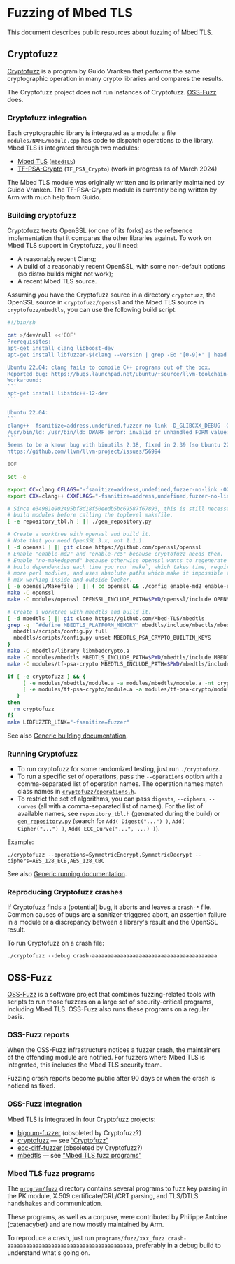 # Fuzzing of Mbed TLS

This document describes public resources about fuzzing of Mbed TLS.

## Cryptofuzz

[Cryptofuzz](https://github.com/guidovranken/cryptofuzz) is a program by Guido Vranken that performs the same cryptographic operation in many crypto libraries and compares the results.

The Cryptofuzz project does not run instances of Cryptofuzz. [OSS-Fuzz](#oss-fuzz) does.

### Cryptofuzz integration

Each cryptographic library is integrated as a module: a file `modules/NAME/module.cpp` has code to dispatch operations to the library. Mbed TLS is integrated through two modules:

* [Mbed TLS](https://github.com/guidovranken/cryptofuzz/blob/master/docs/mbedtls.md) ([`mbedTLS`](https://github.com/guidovranken/cryptofuzz/tree/master/modules/mbedtls))
* [TF-PSA-Crypto](https://github.com/guidovranken/cryptofuzz/blob/master/docs/tf-psa-crypto.md) (`TF_PSA_Crypto`) (work in progress as of March 2024)

The Mbed TLS module was originally written and is primarily maintained by Guido Vranken. The TF-PSA-Crypto module is currently being written by Arm with much help from Guido.

### Building cryptofuzz

Cryptofuzz treats OpenSSL (or one of its forks) as the reference implementation that it compares the other libraries against. To work on Mbed TLS support in Cryptofuzz, you'll need:

* A reasonably recent Clang;
* A build of a reasonably recent OpenSSL, with some non-default options (so distro builds might not work);
* A recent Mbed TLS source.

Assuming you have the Cryptofuzz source in a directory `cryptofuzz`, the OpenSSL source in `cryptofuzz/openssl` and the Mbed TLS source in `cryptofuzz/mbedtls`, you can use the following build script.

````sh
#!/bin/sh

cat >/dev/null <<'EOF'
Prerequisites:
apt-get install clang libboost-dev
apt-get install libfuzzer-$(clang --version | grep -Eo '[0-9]+' | head -n 1)-dev

Ubuntu 22.04: clang fails to compile C++ programs out of the box.
Reported bug: https://bugs.launchpad.net/ubuntu/+source/llvm-toolchain-14/+bug/2038340
Workaround:
```
apt-get install libstdc++-12-dev
```

Ubuntu 22.04:
```
clang++ -fsanitize=address,undefined,fuzzer-no-link -D_GLIBCXX_DEBUG -O2 -g -DCRYPTOFUZZ_OPENSSL_110 -I/home/gilpes01/_/crypto/cryptofuzz/openssl/include -Wall -Wextra -std=c++17 -I include/ -I . -I fuzzing-headers/include -DFUZZING_HEADERS_NO_IMPL driver.o executor.o util.o entry.o tests.o operation.o datasource.o repository.o options.o components.o wycheproof.o crypto.o expmod.o mutator.o z3.o numbers.o mutatorpool.o ecc_diff_fuzzer_importer.o ecc_diff_fuzzer_exporter.o botan_importer.o openssl_importer.o builtin_tests_importer.o bignum_fuzzer_importer.o  -fsanitize=fuzzer third_party/cpu_features/build/libcpu_features.a  -o cryptofuzz
/usr/bin/ld: /usr/bin/ld: DWARF error: invalid or unhandled FORM value: 0x23
```
Seems to be a known bug with binutils 2.38, fixed in 2.39 (so Ubuntu 22.10+ should work):
https://github.com/llvm/llvm-project/issues/56994

EOF

set -e

export CC=clang CFLAGS="-fsanitize=address,undefined,fuzzer-no-link -O2 -g"
export CXX=clang++ CXXFLAGS="-fsanitize=address,undefined,fuzzer-no-link -O2 -g -I$PWD/openssl/include -DCRYPTOFUZZ_MBEDTLS -DCRYPTOFUZZ_TF_PSA_CRYPTO"

# Since e34981e902495bf8d18f50eedb5bc69587f67893, this is still necessary to
# build modules before calling the toplevel makefile.
[ -e repository_tbl.h ] || ./gen_repository.py

# Create a worktree with openssl and build it.
# Note that you need OpenSSL 3.x, not 1.1.1.
[ -d openssl ] || git clone https://github.com/openssl/openssl
# Enable "enable-md2" and "enable-rc5" because cryptofuzz needs them.
# Enable "no-makedepend" because otherwise openssl wants to regenerate its
# build dependencies each time you run `make`, which takes time, requires
# more perl modules, and uses absolute paths which make it impossible to
# mix working inside and outside Docker.
[ -e openssl/Makefile ] || ( cd openssl && ./config enable-md2 enable-rc5 no-makedepend )
make -C openssl
make -C modules/openssl OPENSSL_INCLUDE_PATH=$PWD/openssl/include OPENSSL_LIBCRYPTO_A_PATH=$PWD/openssl/libcrypto.a

# Create a worktree with mbedtls and build it.
[ -d mbedtls ] || git clone https://github.com/Mbed-TLS/mbedtls
grep -q '^#define MBEDTLS_PLATFORM_MEMORY' mbedtls/include/mbedtls/mbedtls_config.h || {
  mbedtls/scripts/config.py full
  mbedtls/scripts/config.py unset MBEDTLS_PSA_CRYPTO_BUILTIN_KEYS
}
make -C mbedtls/library libmbedcrypto.a
make -C modules/mbedtls MBEDTLS_INCLUDE_PATH=$PWD/mbedtls/include MBEDTLS_LIBMBEDCRYPTO_A_PATH=$PWD/mbedtls/library/libmbedcrypto.a
make -C modules/tf-psa-crypto MBEDTLS_INCLUDE_PATH=$PWD/mbedtls/include MBEDTLS_LIBMBEDCRYPTO_A_PATH=$PWD/mbedtls/library/libmbedcrypto.a

if [ -e cryptofuzz ] && {
     [ -e modules/mbedtls/module.a -a modules/mbedtls/module.a -nt cryptofuzz ] ||
     [ -e modules/tf-psa-crypto/module.a -a modules/tf-psa-crypto/module.a -nt cryptofuzz ]
   }
then
  rm cryptofuzz
fi
make LIBFUZZER_LINK="-fsanitize=fuzzer"
````

See also [Generic building documentation](https://github.com/guidovranken/cryptofuzz/blob/master/docs/building.md).

### Running Cryptofuzz

* To run cryptofuzz for some randomized testing, just run `./cryptofuzz`.
* To run a specific set of operations, pass the `--operations` option with a comma-separated list of operation names. The operation names match class names in [`cryptofuzz/operations.h`](https://github.com/guidovranken/cryptofuzz/blob/master/include/cryptofuzz/operations.h).
* To restrict the set of algorithms, you can pass `digests`, `--ciphers`, `--curves` (all with a comma-separated list of names). For the list of available names, see `repository_tbl.h` (generated during the build) or [`gen_repository.py`](https://github.com/guidovranken/cryptofuzz/blob/master/gen_repository.py) (search for `Add( Digest("...") )`, `Add( Cipher("...") )`, `Add( ECC_Curve("...", ...) )`).

Example:
```
./cryptofuzz --operations=SymmetricEncrypt,SymmetricDecrypt --ciphers=AES_128_ECB,AES_128_CBC
```

See also [Generic running documentation](https://github.com/guidovranken/cryptofuzz/blob/master/docs/running.md).

### Reproducing Cryptofuzz crashes

If Cryptofuzz finds a (potential) bug, it aborts and leaves a `crash-*` file. Common causes of bugs are a sanitizer-triggered abort, an assertion failure in a module or a discrepancy between a library's result and the OpenSSL result.

To run Cryptofuzz on a crash file:
```
./cryptofuzz --debug crash-aaaaaaaaaaaaaaaaaaaaaaaaaaaaaaaaaaaaaaaa
```

## OSS-Fuzz

[OSS-Fuzz](https://github.com/google/oss-fuzz) is a software project that combines fuzzing-related tools with scripts to run those fuzzers on a large set of security-critical programs, including Mbed TLS. OSS-Fuzz also runs these programs on a regular basis.

### OSS-Fuzz reports

When the OSS-Fuzz infrastructure notices a fuzzer crash, the maintainers of the offending module are notified. For fuzzers where Mbed TLS is integrated, this includes the Mbed TLS security team.

Fuzzing crash reports become public after 90 days or when the crash is noticed as fixed.

### OSS-Fuzz integration

Mbed TLS is integrated in four Cryptofuzz projects:

* [bignum-fuzzer](https://github.com/google/oss-fuzz/tree/master/projects/bignum-fuzzer) (obsoleted by Cryptofuzz?)
* [cryptofuzz](https://github.com/google/oss-fuzz/tree/master/projects/cryptofuzz) — see [“Cryptofuzz”](#cryptofuzz)
* [ecc-diff-fuzzer](https://github.com/google/oss-fuzz/tree/master/projects/ecc-diff-fuzzer) (obsoleted by Cryptofuzz?)
* [mbedtls](https://github.com/google/oss-fuzz/tree/master/projects/mbedtls) — see [“Mbed TLS fuzz programs”](#mbed-tls-fuzz-programs)

### Mbed TLS fuzz programs

The [`program/fuzz`](https://github.com/Mbed-TLS/mbedtls/tree/development/programs/fuzz) directory contains several programs to fuzz key parsing in the PK module, X.509 certificate/CRL/CRT parsing, and TLS/DTLS handshakes and communication.

These programs, as well as a corpuse, were contributed by Philippe Antoine (catenacyber) and are now mostly maintained by Arm.

To reproduce a crash, just run `programs/fuzz/xxx_fuzz crash-aaaaaaaaaaaaaaaaaaaaaaaaaaaaaaaaaaaaaaaa`, preferably in a debug build to understand what's going on.
